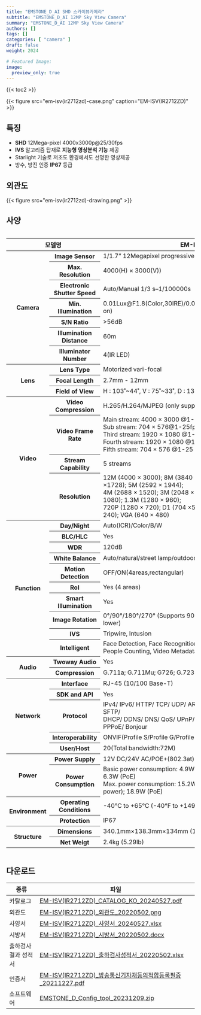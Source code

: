 ```yaml
---
title: "EMSTONE_D_AI SHD 스카이뷰카메라"
subtitle: "EMSTONE_D_AI 12MP Sky View Camera"
summary: "EMSTONE_D_AI 12MP Sky View Camera"
authors: []
tags: []
categories: [ "camera" ]
draft: false
weight: 2024

# Featured Image:
image:
  preview_only: true
---
```


{{< toc2 >}}

<div class="container">
<div class="row justify-content-center align-items-center">
<div class="col-sm-6">

{{< figure src="em-isv(ir2712zd)-case.png" caption="EM-ISV(IR2712ZD)" >}}

</div>
</div>
</div>

<div class="container">
<div class="row justify-content-center">
<div class="col-sm-6 pl-0">

## 특징

- **SHD** 12Mega-pixel 4000x3000p@25/30fps
- **IVS** 알고리즘 탑재로 **지능형 영상분석 기능** 제공
- Starlight 기술로 저조도 환경에서도 선명한 영상제공
- 방수, 방진 인증 **IP67** 등급


</div>
<div class="col-sm-6 pl-0">

## 외관도

{{< figure src="em-isv(ir2712zd)-drawing.png" >}}

</div>
</div>
</div>

## 사양

<div style="overflow-x: auto">
<table class="spec">
<thead>
<tr>
<th colspan="2">모델명</th>
<th>EM-ISV(IR2712ZD)</th>
</tr>
</thead>
<tbody>
<tr>
<th rowspan="7">Camera</th>
<th>Image Sensor</th>
<td>1/1.7” 12Megapixel progressive CMOS</td>
</tr>
<tr>
<th>Max. Resolution</th>
<td>4000(H) × 3000(V))</td>
</tr>
<tr>
<th>Electronic Shutter Speed</th>
<td>Auto/Manual 1/3 s–1/100000s</td>
</tr>
<tr>
<th>Min. Illumination</th>
<td>0.01Lux@F1.8(Color,30IRE)/0.001Lux@F1.8(B/W,30IRE)/0Lux(Illuminator on)</td>
</tr>
<tr>
<th>S/N Ratio</th>
<td>>56dB</td>
</tr>
<tr>
<th>Illumination Distance</th>
<td>60m</td>
</tr>
<tr>
<th>Illuminator Number</th>
<td>4(IR LED)</td>
</tr>
<tr>
<th rowspan="3">Lens</th>
<th>Lens Type</th>
<td>Motorized vari-focal</td>
</tr>
<tr>
<th>Focal Length</th>
<td>2.7mm - 12mm</td>
</tr>
<tr>
<th>Field of View</th>
<td>H : 103˚~44˚, V : 75˚~33˚, D : 135˚~55˚</td>
</tr>
<tr>
<th rowspan="4">Video</th>
<th>Video Compression</th>
<td>H.265/H.264/MJPEG (only supported by the sub stream)</td>
</tr>
<tr>
<th>Video Frame Rate</th>
<td>Main stream: 4000 × 3000 @1-25/30 fps<br>
Sub stream: 704 × 576@1-25fps, 704 × 480@1-30fps<br>
Third stream: 1920 × 1080 @1-25/30 fps<br>
Fourth stream: 1920 × 1080 @1-25/30 fps<br>
Fifth stream: 704 × 576 @1-25 fps; 704 × 480 @1-30 fps</td>
</tr>
<tr>
<th>Stream Capability</th>
<td>5 streams</td>
</tr>
<tr>
<th>Resolution</th>
<td>12M (4000 × 3000); 8M (3840 × 2160); 6M (3072 × 2048); 5M (3072 ×1728); 5M (2592 × 1944); <br> 4M (2688 × 1520); 3M (2048 × 1536); 3M (2304 ×1296); 2M (1920 × 1080); 1.3M (1280 × 960); <br> 720P (1280 × 720); D1 (704 ×576/704× 480); CIF (352 × 288/352 × 240); VGA (640 × 480)</td>
</tr>
<th rowspan="10">Function</th>
<th>Day/Night</th>
<td>Auto(ICR)/Color/B/W</td>
</tr>
<tr>
<th>BLC/HLC</th>
<td>Yes</td>
</tr>
<tr>
<th>WDR</th>
<td>120dB</td>
</tr>
<tr>
<th>White Balance</th>
<td>Auto/natural/street lamp/outdoor/manual/regional custom</td>
</tr>
<tr>
<th>Motion Detection</th>
<td>OFF/ON(4areas,rectangular)</td>
</tr>
<tr>
<th>RoI</th>
<td>Yes (4 areas)</td>
</tr>
<tr>
<th>Smart Illumination</th>
<td>Yes</td>
</tr>
<tr>
<th>Image Rotation</th>
<td>0°/90°/180°/270° (Supports 90°/270° with 2688 × 1520 resolution and lower)</td>
</tr>
<tr>
<th>IVS</th>
<td>Tripwire, Intusion</td>
</tr>
<tr>
<th>Intelligent</th>
<td>Face Detection, Face Recognition, Face and Body Detection,<br> People Counting, Video Metadata, Intelligent Search</td>
</tr>
<tr>
<th rowspan="2">Audio</th>
<th>Twoway Audio</th>
<td>Yes</td>
</tr>
<tr>
<th>Compression</th>
<td>G.711a; G.711Mu; G726; G.723</td>
</tr>
<tr>
<th rowspan="5">Network</th>
<th>Interface</th>
<td>RJ-45 (10/100 Base-T)</td>
</tr>
<tr>
<th>SDK and API</th>
<td>Yes</td>
</tr>
<tr>
<th>Protocol</th>
<td>IPv4/ IPv6/ HTTP/ TCP/ UDP/ ARP/ RTP / RTSP/ RTCP/ RTMP/ SMTP/ FTP/ SFTP/ <br>DHCP/ DDNS/ DNS/ QoS/ UPnP/ NTP/ Multicast/ ICMP/ IGMP/ NFS/ PPPoE/ Bonjour</td>
</tr>
<tr>
<th>Interoperability</th>
<td>ONVIF(Profile S/Profile G/Profile T)/ CGI/ P2P</td>
</tr>
<tr>
<th>User/Host</th>
<td>20(Total bandwidth:72M)</td>
</tr>
<th rowspan="2">Power</th>
<th>Power Supply</th>
<td>12V DC/24V AC/POE+(802.3at); ePoE</td>
</tr>
<tr>
<th>Power Consumption</th>
<td>Basic power consumption: 4.9W (12V DC); 6.53W (24V AC active power); 6.3W (PoE)<br>Max. power consumption: 15.2W (12V DC); 19.32W(24V AC active power); 18.9W (PoE)</td>
</tr>
<th rowspan="2">Environment</th>
<th>Operating Conditions</th>
<td>-40°C to +65°C (-40°F to +149°F)/less than ≤ 95% RH</td>
</tr>
<tr>
<th>Protection</th>
<td>IP67</td>
</tr>
<th rowspan="2">Structure</th>
<th>Dimensions</th>
<td>340.1mm×138.3mm×134mm (13.39"×5.44"× 5.28")</td>
</tr>
<tr>
<th>Net Weigt</th>
<td>2.4kg (5.29lb)</td>
</tr>
</tbody>
</table>
</div>

## 다운로드

종류 | 파일
---- | ----
카탈로그 | [EM-ISV(IR2712ZD)_CATALOG_KO_20240527.pdf](https://www.emstone.com/data/sales/ko/EM-ISV(IR2712ZD)_CATALOG_KO_20240527.pdf)
외관도 | [EM-ISV(IR2712ZD)_외관도_20220502.png](https://www.emstone.com/data/sales/ko/EM-ISV(IR2712ZD)_외관도_20220502.png)
사양서 | [EM-ISV(IR2712ZD)_사양서_20240527.xlsx](https://www.emstone.com/data/sales/ko/EM-ISV(IR2712ZD)_사양서_20240527.xlsx)
시방서 | [EM-ISV(IR2712ZD)_시방서_20220502.docx](https://www.emstone.com/data/sales/ko/EM-ISV(IR2712ZD)_시방서_20220502.docx)
출하검사 결과 성적서 | [EM-ISV(IR2712ZD)_출하검사성적서_20220502.xlsx](https://www.emstone.com/data/sales/ko/EM-ISV(IR2712ZD)_출하검사성적서_20220502.xlsx)
인증서 | [EM-ISV(IR2712ZD)_방송통신기자재등의적합등록필증_20211227.pdf](https://www.emstone.com/data/sales/ko/EM-ISV(IR2712ZD)_방송통신기자재등의적합등록필증_20211227.pdf)
소프트웨어 | [EMSTONE_D_Config_tool_20231209.zip](https://www.emstone.com/data/sales/ko/EMSTONE_D_Config_tool_20231209.zip)